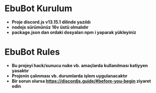 # EbuBot Kurulum
- **Proje discord.js v13.15.1  dilinde yazıldı**
- **nodejs sürümünüz 16v üstü olmalıdır**
- **package.json dan ordaki dosyaları npm i yaparak yükleyiniz**


# EbuBot Rules

- **Bu projeyi hack/sunucu nuke vb. amaçlarda kullanılması katiyyen yasaktır**
- **Projenin çalınması vb. durumlarda işlem uygulanacaktır**
- **Bir sorun olursa  https://discordjs.guide/#before-you-begin ziyaret edin**



